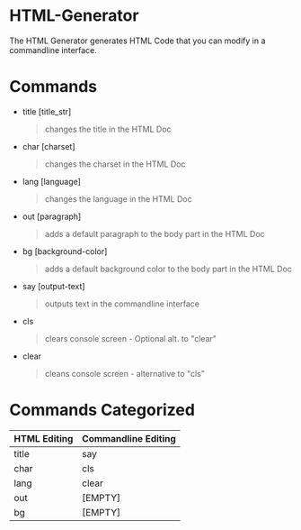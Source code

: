 # HTML-Generator
The HTML Generator generates HTML Code that you can modify in a commandline interface.

# Commands
- title [title_str]
  > changes the title in the HTML Doc
- char [charset] 
  > changes the charset in the HTML Doc
- lang [language]
  > changes the language in the HTML Doc
- out [paragraph]
  > adds a default paragraph to the body part in the HTML Doc
- bg [background-color]
  > adds a default background color to the body part in the HTML Doc
  
- say [output-text]
  > outputs text in the commandline interface
- cls
  > clears console screen - Optional alt. to "clear"
- clear 
  > cleans console screen - alternative to "cls"


# Commands Categorized
HTML Editing | Commandline Editing
------------ | -------------------
title        | say
char         | cls
lang         | clear
out          | [EMPTY]
bg           | [EMPTY]
